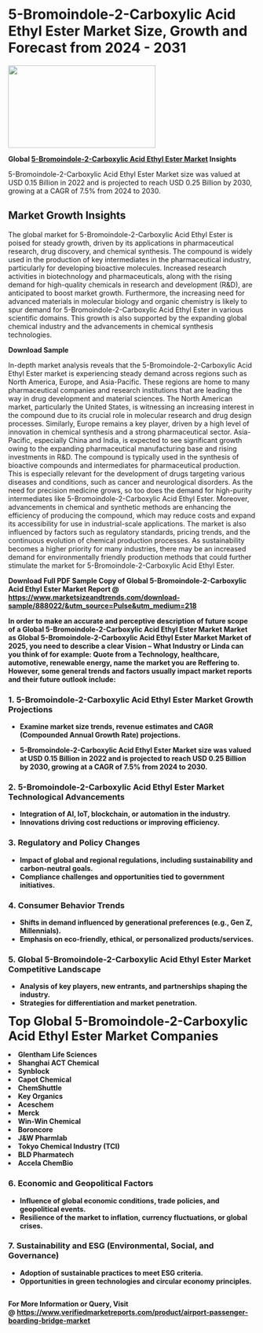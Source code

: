 <H1>5-Bromoindole-2-Carboxylic Acid Ethyl Ester Market Size, Growth and Forecast from 2024 - 2031</H1><img class="aligncenter size-medium wp-image-584254" src="https://thirdeyenews.in/wp-content/uploads/2024/09/Global-Market-Research-300x168.jpeg" alt="" width="300" height="168" /><p><strong>Global&nbsp;<a href="https://www.marketsizeandtrends.com/download-sample/888022/&amp;utm_source=Pulse&amp;utm_medium=218">5-Bromoindole-2-Carboxylic Acid Ethyl Ester Market</a> Insights</strong></p><p>5-Bromoindole-2-Carboxylic Acid Ethyl Ester Market size was valued at USD 0.15 Billion in 2022 and is projected to reach USD 0.25 Billion by 2030, growing at a CAGR of 7.5% from 2024 to 2030.</p><p><h2>Market Growth Insights</h2> <p>The global market for 5-Bromoindole-2-Carboxylic Acid Ethyl Ester is poised for steady growth, driven by its applications in pharmaceutical research, drug discovery, and chemical synthesis. The compound is widely used in the production of key intermediates in the pharmaceutical industry, particularly for developing bioactive molecules. Increased research activities in biotechnology and pharmaceuticals, along with the rising demand for high-quality chemicals in research and development (R&D), are anticipated to boost market growth. Furthermore, the increasing need for advanced materials in molecular biology and organic chemistry is likely to spur demand for 5-Bromoindole-2-Carboxylic Acid Ethyl Ester in various scientific domains. This growth is also supported by the expanding global chemical industry and the advancements in chemical synthesis technologies.</p> <p><strong>Download Sample</strong></p> <p>In-depth market analysis reveals that the 5-Bromoindole-2-Carboxylic Acid Ethyl Ester market is experiencing steady demand across regions such as North America, Europe, and Asia-Pacific. These regions are home to many pharmaceutical companies and research institutions that are leading the way in drug development and material sciences. The North American market, particularly the United States, is witnessing an increasing interest in the compound due to its crucial role in molecular research and drug design processes. Similarly, Europe remains a key player, driven by a high level of innovation in chemical synthesis and a strong pharmaceutical sector. Asia-Pacific, especially China and India, is expected to see significant growth owing to the expanding pharmaceutical manufacturing base and rising investments in R&D. The compound is typically used in the synthesis of bioactive compounds and intermediates for pharmaceutical production. This is especially relevant for the development of drugs targeting various diseases and conditions, such as cancer and neurological disorders. As the need for precision medicine grows, so too does the demand for high-purity intermediates like 5-Bromoindole-2-Carboxylic Acid Ethyl Ester. Moreover, advancements in chemical and synthetic methods are enhancing the efficiency of producing the compound, which may reduce costs and expand its accessibility for use in industrial-scale applications. The market is also influenced by factors such as regulatory standards, pricing trends, and the continuous evolution of chemical production processes. As sustainability becomes a higher priority for many industries, there may be an increased demand for environmentally friendly production methods that could further stimulate the market for 5-Bromoindole-2-Carboxylic Acid Ethyl Ester. <p><strong></p><p><span class=""><strong>Download Full PDF Sample Copy of Global 5-Bromoindole-2-Carboxylic Acid Ethyl Ester Market Report</strong> @ <a href="https://www.marketsizeandtrends.com/download-sample/888022/&amp;utm_source=Pulse&amp;utm_medium=218" target="_blank">https://www.marketsizeandtrends.com/download-sample/888022/&amp;utm_source=Pulse&amp;utm_medium=218</a></span></p><p>In order to make an accurate and perceptive description of future scope of a Global&nbsp;5-Bromoindole-2-Carboxylic Acid Ethyl Ester Market Market as Global&nbsp;5-Bromoindole-2-Carboxylic Acid Ethyl Ester Market Market of 2025, you need to describe a clear Vision &ndash; What Industry or Linda can you think of for example: Quote from a Technology, healthcare, automotive, renewable energy, name the market you are Reffering to. However, some general trends and factors usually impact market reports and their future outlook include:</p><h3>1.&nbsp;<strong>5-Bromoindole-2-Carboxylic Acid Ethyl Ester Market Growth Projections</strong></h3><ul><li>Examine market size trends, revenue estimates and CAGR (Compounded Annual Growth Rate) projections.</li><li><p>5-Bromoindole-2-Carboxylic Acid Ethyl Ester Market size was valued at USD 0.15 Billion in 2022 and is projected to reach USD 0.25 Billion by 2030, growing at a CAGR of 7.5% from 2024 to 2030.</p></li></ul><h3>2.&nbsp;<strong>5-Bromoindole-2-Carboxylic Acid Ethyl Ester Market Technological Advancements</strong></h3><ul><li>Integration of AI, IoT, blockchain, or automation in the industry.</li><li>Innovations driving cost reductions or improving efficiency.</li></ul><h3>3.&nbsp;<strong>Regulatory and Policy Changes</strong></h3><ul><li>Impact of global and regional regulations, including sustainability and carbon-neutral goals.</li><li>Compliance challenges and opportunities tied to government initiatives.</li></ul><h3>4.&nbsp;<strong>Consumer Behavior Trends</strong></h3><ul><li>Shifts in demand influenced by generational preferences (e.g., Gen Z, Millennials).</li><li>Emphasis on eco-friendly, ethical, or personalized products/services.</li></ul><h3>5.&nbsp;<strong>Global 5-Bromoindole-2-Carboxylic Acid Ethyl Ester Market Competitive Landscape</strong></h3><ul><li>Analysis of key players, new entrants, and partnerships shaping the industry.</li><li>Strategies for differentiation and market penetration.</li></ul><p data-pm-slice="1 1 []"><span style="color: inherit; font-family: inherit; font-size: 25px;">Top Global 5-Bromoindole-2-Carboxylic Acid Ethyl Ester Market Companies</span></p><div class="" data-test-id=""><p><li>Glentham Life Sciences</li><li> Shanghai ACT Chemical</li><li> Synblock</li><li> Capot Chemical</li><li> ChemShuttle</li><li> Key Organics</li><li> Aceschem</li><li> Merck</li><li> Win-Win Chemical</li><li> Boroncore</li><li> J&W Pharmlab</li><li> Tokyo Chemical Industry (TCI)</li><li> BLD Pharmatech</li><li> Accela ChemBio</li></p></div><h3>6.&nbsp;<strong>Economic and Geopolitical Factors</strong></h3><ul><li>Influence of global economic conditions, trade policies, and geopolitical events.</li><li>Resilience of the market to inflation, currency fluctuations, or global crises.</li></ul><h3>7.&nbsp;<strong>Sustainability and ESG (Environmental, Social, and Governance)</strong></h3><ul><li>Adoption of sustainable practices to meet ESG criteria.</li><li>Opportunities in green technologies and circular economy principles.</li></ul><h2><strong style="font-size: 14px;">For More Information or Query, Visit @&nbsp;</strong><a style="background-color: #ffffff; font-size: 14px;" href="https://www.marketsizeandtrends.com/report/5-bromoindole-2-carboxylic-acid-ethyl-ester-market/" target="_blank">https://www.verifiedmarketreports.com/product/airport-passenger-boarding-bridge-market</a></h2>
